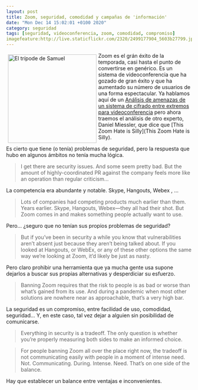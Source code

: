 ```yaml
--- 
layout: post
title: Zoom, seguridad, comodidad y campañas de 'información'
date: "Mon Dec 14 15:02:01 +0100 2020"
category: seguridad
tags: [seguridad, videoconferencia, zoom, comodidad, compromiso]
imagefeature:http://live.staticflickr.com/2320/2499177904_5603b27799.jpg
---
```


<a href="https://www.flickr.com/photos/fernand0/2499177904/in/photolist-4NQWwd-4mgL5L-ENmc8-7bq4Kr-ENnCU-ji3f-ji38-3sqY8-34p42E-49ax2M" title="El trípode de Samuel "><img src="http://live.staticflickr.com/2320/2499177904_5603b27799.jpg" alt="El trípode de Samuel " width="240" style="float:left; margin:5px"></a>
Zoom es el grán éxito de la temporada, casi hasta el punto de convertirse en genérico. Es un sistema de videoconferencia que ha gozado de gran éxito y que ha aumentado su número de usuarios de una forma espectacular. Ya hablamos aquí de un [Análisis de amenazas de un sistema de cifrado entre extremos para videoconferencia](http://fernand0.github.io/zoom-y-la-seguridad/) pero ahora traemos el análisis de otro experto, Daniel Miessler, que dice que [This Zoom Hate is Silly](This Zoom Hate is Silly). 

Es cierto que tiene (o tenía) problemas de seguridad, pero la respuesta que hubo en algunos ámbitos no tenía mucha lógica.

> I get there are security issues. And some seem pretty bad.
> But the amount of highly-coordinated PR against the company feels more like an operation than regular criticism…

La competencia era abundante y notable. Skype, Hangouts, Webex , ...

> Lots of companies had competing products much earlier than them. Years earlier. Skype, Hangouts, Webex—they all had their shot. But Zoom comes in and makes something people actually want to use. 

Pero... ¿seguro que no tenían sus propios problemas de seguridad?

> But if you’ve been in security a while you know that vulnerabilities aren’t absent just because they aren’t being talked about. If you looked at Hangouts, or WebEx, or any of these other options the same way we’re looking at Zoom, it’d likely be just as nasty.

Pero claro prohibir una herramienta que ya mucha gente usa supone dejarlos a buscar sus propias alternativas y desperdiciar su esfuerzo.

> Banning Zoom requires that the risk to people is as bad or worse than what’s gained from its use. And during a pandemic when most other solutions are nowhere near as approachable, that’s a very high bar.

La seguridad es un compromiso, entre facilidad de uso, comodidad, seguridad... Y, en este caso, tal vez dejar a alguien sin posibilidad de comunicarse.

> Everything in security is a tradeoff. The only question is whether you’re properly measuring both sides to make an informed choice.

> For people banning Zoom all over the place right now, the tradeoff is not communicating easily with people in a moment of intense need. Not. Communicating. During. Intense. Need. That’s on one side of the balance.

Hay que establecer un balance entre ventajas e inconvenientes.
